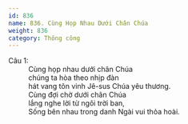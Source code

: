 ```yaml
---
id: 836
name: 836. Cùng Họp Nhau Dưới Chân Chúa
weight: 836
category: Thông công
---
```

<dl><dt>Câu 1:</dt><dd data-verse="1">Cùng họp nhau dưới chân Chúa <br/>chúng ta hòa theo nhịp đàn <br/>hát vang tôn vinh Jê-sus Chúa yêu thương. <br/>Cùng đợi chờ dưới chân Chúa <br/>lắng nghe lời từ ngôi trời ban, <br/>Sống bên nhau trong danh Ngài vui thỏa hoài. </dd></dl>
